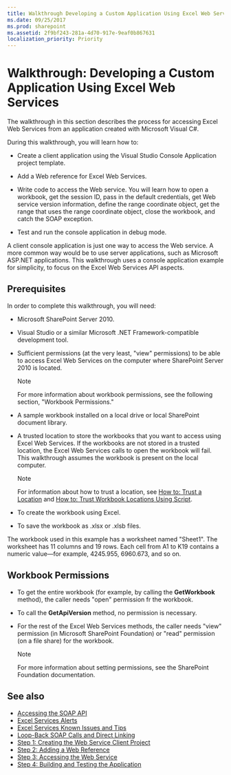 ```yaml
---
title: Walkthrough Developing a Custom Application Using Excel Web Services
ms.date: 09/25/2017
ms.prod: sharepoint
ms.assetid: 2f9bf243-281a-4d70-917e-9eaf0b867631
localization_priority: Priority
---
```



# Walkthrough: Developing a Custom Application Using Excel Web Services

The walkthrough in this section describes the process for accessing Excel Web Services from an application created with Microsoft Visual C#.
  
    
    

During this walkthrough, you will learn how to:
- Create a client application using the Visual Studio Console Application project template.
    
  
- Add a Web reference for Excel Web Services.
    
  
- Write code to access the Web service. You will learn how to open a workbook, get the session ID, pass in the default credentials, get Web service version information, define the range coordinate object, get the range that uses the range coordinate object, close the workbook, and catch the SOAP exception.
    
  
- Test and run the console application in debug mode.
    
  
A client console application is just one way to access the Web service. A more common way would be to use server applications, such as Microsoft ASP.NET applications. This walkthrough uses a console application example for simplicity, to focus on the Excel Web Services API aspects.
## Prerequisites

In order to complete this walkthrough, you will need: 
  
    
    

- Microsoft SharePoint Server 2010.
    
  
- Visual Studio or a similar Microsoft .NET Framework-compatible development tool.
    
  
- Sufficient permissions (at the very least, "view" permissions) to be able to access Excel Web Services on the computer where SharePoint Server 2010 is located. 
    
    > [!NOTE] 
    > For more information about workbook permissions, see the following section, "Workbook Permissions." 

- A sample workbook installed on a local drive or local SharePoint document library. 
    
  
- A trusted location to store the workbooks that you want to access using Excel Web Services. If the workbooks are not stored in a trusted location, the Excel Web Services calls to open the workbook will fail. This walkthrough assumes the workbook is present on the local computer. 
    
    > [!NOTE] 
    > For information about how to trust a location, see  [How to: Trust a Location](how-to-trust-a-location.md) and [How to: Trust Workbook Locations Using Script](http://msdn.microsoft.com/library/79ab6ced-7a0c-4275-b852-bb246fc6be57%28Office.15%29.aspx). 

- To create the workbook using Excel.
    
  
- To save the workbook as .xlsx or .xlsb files.
    
  
The workbook used in this example has a worksheet named "Sheet1". The worksheet has 11 columns and 19 rows. Each cell from A1 to K19 contains a numeric value—for example, 4245.955, 6960.673, and so on.
  
    
    

## Workbook Permissions


- To get the entire workbook (for example, by calling the **GetWorkbook** method), the caller needs "open" permission fr the workbook.
    
  
- To call the **GetApiVersion** method, no permission is necessary.
    
  
- For the rest of the Excel Web Services methods, the caller needs "view" permission (in Microsoft SharePoint Foundation) or "read" permission (on a file share) for the workbook.
    
    > [!NOTE] 
    > For more information about setting permissions, see the SharePoint Foundation documentation. 

## See also

- [Accessing the SOAP API](accessing-the-soap-api.md)
- [Excel Services Alerts](excel-services-alerts.md)
- [Excel Services Known Issues and Tips](excel-services-known-issues-and-tips.md)
- [Loop-Back SOAP Calls and Direct Linking](loop-back-soap-calls-and-direct-linking.md)
- [Step 1: Creating the Web Service Client Project](step-1-creating-the-web-service-client-project.md)
- [Step 2: Adding a Web Reference](step-2-adding-a-web-reference.md)
- [Step 3: Accessing the Web Service](step-3-accessing-the-web-service.md)
- [Step 4: Building and Testing the Application](step-4-building-and-testing-the-application.md)
